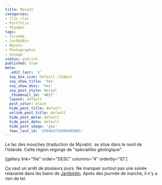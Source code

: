 ```yaml
---
title: Mývatn
categories:
- Clic clac
- Portfolio
- Voyages
tags:
- Islande
- Jarðböðin
- Mývatn
- Photographie
- Voyage
status: publish
published: true
meta:
  _edit_last: '1'
  soy_box_size: Default (310px)
  soy_show_title: 'Yes'
  soy_show_desc: 'Yes'
  soy_post_style: Normal
  _thumbnail_id: '4017'
  layout: default
  post_color: black
  hide_post_title: default
  unlink_post_title: default
  hide_post_meta: default
  hide_post_date: default
  hide_post_image: 'yes'
  tmac_last_id: '256453732999495681'
---
```

Le lac des mouches (traduction de Mývatn)  se situe dans le nord de l'Islande. Cette région regorge de "spécialités géologique".

<!--more-->

[gallery link="file" order="DESC" columns="4" orderby="ID"]

Ça vaut un arrêt de plusieurs jours. Ne manquer surtout pas une soirée relaxante dans les bains de <a href="https://jardbodin.is/english/">Jarðböðin</a>. Après des journée de marche, il n'y a rien de tel.
